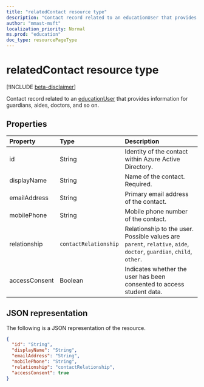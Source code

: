 ```yaml
---
title: "relatedContact resource type"
description: "Contact record related to an educationUser that provides information for guardians, aides, doctors, and so on."
author: "mmast-msft"
localization_priority: Normal
ms.prod: "education"
doc_type: resourcePageType
---
```


# relatedContact resource type

[!INCLUDE [beta-disclaimer](../../includes/beta-disclaimer.md)]

Contact record related to an [educationUser](../resources/educationuser.md) that provides information for guardians, aides, doctors, and so on.

## Properties

| Property      | Type                  | Description                                                                                                         |
| :------------ | :-------------------- | :------------------------------------------------------------------------------------------------------------------ |
| id            | String                | Identity of the contact within Azure Active Directory.                                                              |
| displayName   | String                | Name of the contact. Required.                                                                                      |
| emailAddress  | String                | Primary email address of the contact.                                                                               |
| mobilePhone   | String                | Mobile phone number of the contact.                                                                                 |
| relationship  | `contactRelationship` | Relationship to the user. Possible values are `parent`, `relative`, `aide`, `doctor`, `guardian`, `child`, `other`. |
| accessConsent | Boolean               | Indicates whether the user has been consented to access student data.                                               |

## JSON representation

The following is a JSON representation of the resource.

<!-- {
  "blockType": "resource",
  "optionalProperties": [

  ],
  "@odata.type": "microsoft.graph.relatedContact"
}-->

```json
{
  "id": "String",
  "displayName": "String",
  "emailAddress": "String",
  "mobilePhone": "String",
  "relationship": "contactRelationship",
  "accessConsent": true
}
```

<!-- uuid: 720F9AB6-6E7A-4A66-8B0A-37A556FF99C5
2015-10-25 14:57:30 UTC -->
<!--
{
  "type": "#page.annotation",
  "description": "relatedContact resource",
  "keywords": "",
  "section": "documentation",
  "tocPath": "",
  "suppressions": [
  ]
}
-->
